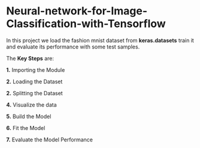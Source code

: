 # Neural-network-for-Image-Classification-with-Tensorflow
In this project we load the fashion mnist dataset from **keras.datasets**  train it and evaluate its performance with some test samples.

The **Key Steps** are:

**1.** Importing the Module

**2.** Loading the Dataset

**2.** Splitting the Dataset

**4.** Visualize the data

**5.** Build the Model

**6.** Fit the Model

**7.** Evaluate the Model Performance
